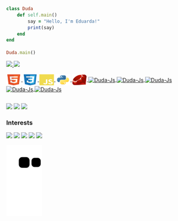 ```ruby
class Duda
    def self.main()
        say = "Hello, I'm Eduarda!"
        print(say)
    end
end

Duda.main()
```

<div>
  <a href = "https://github.com/MEduardaOl">
  <img height = "150em" src="https://github-readme-stats.vercel.app/api?username=MEduardaOl&show_icons=true&theme=dracula&include_all_commits=true&count_private=true"/>
  <img height = "150em" src="https://github-readme-stats.vercel.app/api/top-langs/?username=MEduardaOl&layout=compact&langs_count=6&theme=dracula"/>
</div>

<div style="display: inline_block"><br>
  <img align="center" alt="Duda-Js" height="30" width="40" src="https://raw.githubusercontent.com/devicons/devicon/master/icons/html5/html5-original.svg"/>
  <img align="center" alt="Duda-Js" height="30" width="40" src="https://raw.githubusercontent.com/devicons/devicon/master/icons/css3/css3-original.svg"/>
  <img align="center" alt="Duda-Js" height="30" width="40" src="https://raw.githubusercontent.com/devicons/devicon/master/icons/javascript/javascript-plain.svg"/>
  <img align="center" alt="Duda-Js" height="30" width="40" src="https://raw.githubusercontent.com/devicons/devicon/master/icons/python/python-original.svg"/>
  <img align="center" alt="Duda-Js" height="30" width="40" src="https://raw.githubusercontent.com/devicons/devicon/master/icons/ruby/ruby-original.svg"/>
  <img align="center" alt="Duda-Js" height="30" width="40" src="https://cdn.jsdelivr.net/gh/devicons/devicon/icons/arduino/arduino-original-wordmark.svg"/>
  <img align="center" alt="Duda-Js" height="30" width="40" src="https://cdn.jsdelivr.net/gh/devicons/devicon/icons/csharp/csharp-original.svg"/>
  <img align="center" alt="Duda-Js" height="30" width="40" src="https://cdn.jsdelivr.net/gh/devicons/devicon/icons/godot/godot-original.svg"/>
  <img align="center" alt="Duda-Js" height="30" width="40" src="https://cdn.jsdelivr.net/gh/devicons/devicon/icons/lua/lua-plain-wordmark.svg"/>
  <img align="center" alt="Duda-Js" height="30" width="40" src="https://cdn.jsdelivr.net/gh/devicons/devicon/icons/unity/unity-original.svg"/>
</div>
  
## 
 <div>
   <a href = mailto:"dudasilva160320@gmail.com"><img src="https://img.shields.io/badge/Gmail-D14836?style=for-the-badge&logo=gmail&logoColor=white" targert="blank"></a>
   <a href = "https://www.linkedin.com/in/maria-eduarda-olímpio-277239188/" target="blank"><img src="https://img.shields.io/badge/LinkedIn-0077B5?style=for-the-badge&logo=linkedin&logoColor=white" target="blank"></a>
   <a href = "https://leetcode.com/duda-olimpio/" target="blank"><img src="https://img.shields.io/badge/-LeetCode-FFA116?style=for-the-badge&logo=LeetCode&logoColor=black" target="blank"></a>
</div>

### Interests
  <div>
    <img src = "https://img.shields.io/badge/Sass-CC6699?style=for-the-badge&logo=sass&logoColor=white"/>
    <img src = "https://img.shields.io/badge/PHP-777BB4?style=for-the-badge&logo=php&logoColor=white"/>
    <img src = "https://img.shields.io/badge/Java-ED8B00?style=for-the-badge&logo=java&logoColor=white"/>
    <img src = "https://img.shields.io/badge/.NET-5C2D91?style=for-the-badge&logo=.net&logoColor=white"/>
    <img src = "https://img.shields.io/badge/React_Native-20232A?style=for-the-badge&logo=react&logoColor=61DAFB"/>
  </div>
  
  

  
![Snake animation](https://github.com/MEduardaOl/MEduardaOl/blob/output/github-contribution-grid-snake.svg)
